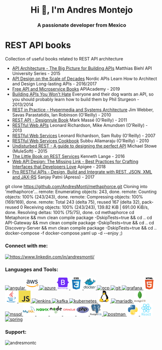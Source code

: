 <h1 align="center">Hi 👋, I'm Andres Montejo</h1>
<h3 align="center">A passionate developer from Mexico</h3>

# REST API books
Collection of useful books related to REST API architecture

* [API Architecture - The Big Picture for Building APIs](https://tdonker.nl/restapibooks/api_architecture_biehl.pdf) Matthias Biehl API University Series - 2015
* [API Design on the Scale of Decades](https://tdonker.nl/restapibooks/API-Design-on-the-scale-of-Decades.pdf) Nordic APIs Learn How to Architect and Design
Long-lasting APIs - 2016/2017
* [Free API and Microservice Books](https://apiacademy.co/api-books/) APIAcademy - 2019
* [Building APIs You Won't Hate](https://tdonker.nl/restapibooks/build-apis-you-wont-hate-everyone-phil-sturgeon(www.ebook-dl.com).pdf) Everyone and their dog wants an API, so you should probably learn
how to build them by Phil Sturgeon - 2013/2014
* [REST in Practice - Hypermedia and Systems Architecture](https://tdonker.nl/restapibooks/REST_in_Practice_by_Ian_Robinson.pdf) Jim Webber, Savas Parastatidis, Ian Robinson (O'Reilly) - 2010
* [REST API - Designrule Book](https://tdonker.nl/restapibooks/REST-API-Design-Rulebook.pdf) Mark Massé (O'Reilly) - 2011
* [RESTful Web APIs](https://tdonker.nl/restapibooks/RESTful_Web_APIs.pdf) Leonard Richardson, Mike Amundsen (O'Reilly) - 2013
* [RESTful Web Services](https://tdonker.nl/restapibooks/RESTful_Web_Services.pdf) Leonard Richardson, Sam Ruby (O'Reilly) - 2007
* [RESTful Web Services Cookbook](https://tdonker.nl/restapibooks/restful-web-services-cookbook.pdf) Subbu Allamaraju (O'Reilly) - 2010
* [Undisturbed REST - A guide to designing the perfect API](https://tdonker.nl/restapibooks/stowe.pdf) Michael Stowe (MuleSoft) - 2015
* [The Little Book on REST Services](https://tdonker.nl/restapibooks/The-Little-Book-on-REST-Services.pdf) Kenneth Lange - 2016
* [Web API Design: The Missing Link - Best Practices for Crafting Interfaces that Developers Love](https://tdonker.nl/restapibooks/Web-design-the-missing-link-ebook-2016-11.pdf) Apigee - 2018
* [Pro RESTful APIs - Design, Build and Integrate with REST, JSON, XML and JAX-RS](https://tdonker.nl/restapibooks/Pro-RESTful-APIs.pdf) Sanjay Patni (Apress) - 2017

git clone https://github.com/AndresMontj/methaphorce.git
Cloning into 'methaphorce'...
remote: Enumerating objects: 243, done.
remote: Counting objects: 100% (243/243), done.
remote: Compressing objects: 100% (169/169), done.
remote: Total 243 (delta 75), reused 167 (delta 32), pack-reused 0
Receiving objects: 100% (243/243), 139.82 KiB | 691.00 KiB/s, done.
Resolving deltas: 100% (75/75), done.
cd methaphorce
cd Metaphorce && mvn clean compile package -DskipTests=true && cd ..
cd API-Gateway && mvn clean compile package -DskipTests=true && cd ..
cd Discovery-Server && mvn clean compile package -DskipTests=true && cd ..
docker-compose -f docker-compose.yaml up -d
--enjoy ;)


<h3 align="left">Connect with me:</h3>
<p align="left">
<a href="https://linkedin.com/in/https://www.linkedin.com/in/andresmontj/" target="blank"><img align="center" src="https://raw.githubusercontent.com/rahuldkjain/github-profile-readme-generator/master/src/images/icons/Social/linked-in-alt.svg" alt="https://www.linkedin.com/in/andresmontj/" height="30" width="40" /></a>
</p>

<h3 align="left">Languages and Tools:</h3>
<p align="left"> <a href="https://angular.io" target="_blank" rel="noreferrer"> <img src="https://angular.io/assets/images/logos/angular/angular.svg" alt="angular" width="40" height="40"/> </a> <a href="https://aws.amazon.com" target="_blank" rel="noreferrer"> <img src="https://raw.githubusercontent.com/devicons/devicon/master/icons/amazonwebservices/amazonwebservices-original-wordmark.svg" alt="aws" width="40" height="40"/> </a> <a href="https://azure.microsoft.com/en-in/" target="_blank" rel="noreferrer"> <img src="https://www.vectorlogo.zone/logos/microsoft_azure/microsoft_azure-icon.svg" alt="azure" width="40" height="40"/> </a> <a href="https://getbootstrap.com" target="_blank" rel="noreferrer"> <img src="https://raw.githubusercontent.com/devicons/devicon/master/icons/bootstrap/bootstrap-plain-wordmark.svg" alt="bootstrap" width="40" height="40"/> </a> <a href="https://www.w3schools.com/css/" target="_blank" rel="noreferrer"> <img src="https://raw.githubusercontent.com/devicons/devicon/master/icons/css3/css3-original-wordmark.svg" alt="css3" width="40" height="40"/> </a> <a href="https://www.docker.com/" target="_blank" rel="noreferrer"> <img src="https://raw.githubusercontent.com/devicons/devicon/master/icons/docker/docker-original-wordmark.svg" alt="docker" width="40" height="40"/> </a> <a href="https://cloud.google.com" target="_blank" rel="noreferrer"> <img src="https://www.vectorlogo.zone/logos/google_cloud/google_cloud-icon.svg" alt="gcp" width="40" height="40"/> </a> <a href="https://git-scm.com/" target="_blank" rel="noreferrer"> <img src="https://www.vectorlogo.zone/logos/git-scm/git-scm-icon.svg" alt="git" width="40" height="40"/> </a> <a href="https://grafana.com" target="_blank" rel="noreferrer"> <img src="https://www.vectorlogo.zone/logos/grafana/grafana-icon.svg" alt="grafana" width="40" height="40"/> </a> <a href="https://www.w3.org/html/" target="_blank" rel="noreferrer"> <img src="https://raw.githubusercontent.com/devicons/devicon/master/icons/html5/html5-original-wordmark.svg" alt="html5" width="40" height="40"/> </a> <a href="https://www.java.com" target="_blank" rel="noreferrer"> <img src="https://raw.githubusercontent.com/devicons/devicon/master/icons/java/java-original.svg" alt="java" width="40" height="40"/> </a> <a href="https://developer.mozilla.org/en-US/docs/Web/JavaScript" target="_blank" rel="noreferrer"> <img src="https://raw.githubusercontent.com/devicons/devicon/master/icons/javascript/javascript-original.svg" alt="javascript" width="40" height="40"/> </a> <a href="https://www.jenkins.io" target="_blank" rel="noreferrer"> <img src="https://www.vectorlogo.zone/logos/jenkins/jenkins-icon.svg" alt="jenkins" width="40" height="40"/> </a> <a href="https://kafka.apache.org/" target="_blank" rel="noreferrer"> <img src="https://www.vectorlogo.zone/logos/apache_kafka/apache_kafka-icon.svg" alt="kafka" width="40" height="40"/> </a> <a href="https://kubernetes.io" target="_blank" rel="noreferrer"> <img src="https://www.vectorlogo.zone/logos/kubernetes/kubernetes-icon.svg" alt="kubernetes" width="40" height="40"/> </a> <a href="https://www.linux.org/" target="_blank" rel="noreferrer"> <img src="https://raw.githubusercontent.com/devicons/devicon/master/icons/linux/linux-original.svg" alt="linux" width="40" height="40"/> </a> <a href="https://mariadb.org/" target="_blank" rel="noreferrer"> <img src="https://www.vectorlogo.zone/logos/mariadb/mariadb-icon.svg" alt="mariadb" width="40" height="40"/> </a> <a href="https://www.mongodb.com/" target="_blank" rel="noreferrer"> <img src="https://raw.githubusercontent.com/devicons/devicon/master/icons/mongodb/mongodb-original-wordmark.svg" alt="mongodb" width="40" height="40"/> </a> <a href="https://www.microsoft.com/en-us/sql-server" target="_blank" rel="noreferrer"> <img src="https://www.svgrepo.com/show/303229/microsoft-sql-server-logo.svg" alt="mssql" width="40" height="40"/> </a> <a href="https://www.mysql.com/" target="_blank" rel="noreferrer"> <img src="https://raw.githubusercontent.com/devicons/devicon/master/icons/mysql/mysql-original-wordmark.svg" alt="mysql" width="40" height="40"/> </a> <a href="https://www.nginx.com" target="_blank" rel="noreferrer"> <img src="https://raw.githubusercontent.com/devicons/devicon/master/icons/nginx/nginx-original.svg" alt="nginx" width="40" height="40"/> </a> <a href="https://nodejs.org" target="_blank" rel="noreferrer"> <img src="https://raw.githubusercontent.com/devicons/devicon/master/icons/nodejs/nodejs-original-wordmark.svg" alt="nodejs" width="40" height="40"/> </a> <a href="https://www.oracle.com/" target="_blank" rel="noreferrer"> <img src="https://raw.githubusercontent.com/devicons/devicon/master/icons/oracle/oracle-original.svg" alt="oracle" width="40" height="40"/> </a> <a href="https://www.php.net" target="_blank" rel="noreferrer"> <img src="https://raw.githubusercontent.com/devicons/devicon/master/icons/php/php-original.svg" alt="php" width="40" height="40"/> </a> <a href="https://www.postgresql.org" target="_blank" rel="noreferrer"> <img src="https://raw.githubusercontent.com/devicons/devicon/master/icons/postgresql/postgresql-original-wordmark.svg" alt="postgresql" width="40" height="40"/> </a> <a href="https://postman.com" target="_blank" rel="noreferrer"> <img src="https://www.vectorlogo.zone/logos/getpostman/getpostman-icon.svg" alt="postman" width="40" height="40"/> </a> <a href="https://www.python.org" target="_blank" rel="noreferrer"> <img src="https://raw.githubusercontent.com/devicons/devicon/master/icons/python/python-original.svg" alt="python" width="40" height="40"/> </a> <a href="https://reactjs.org/" target="_blank" rel="noreferrer"> <img src="https://raw.githubusercontent.com/devicons/devicon/master/icons/react/react-original-wordmark.svg" alt="react" width="40" height="40"/> </a> <a href="https://spring.io/" target="_blank" rel="noreferrer"> <img src="https://www.vectorlogo.zone/logos/springio/springio-icon.svg" alt="spring" width="40" height="40"/> </a> </p>


<h3 align="left">Support:</h3>
<p><a href="https://www.buymeacoffee.com/andresmontc"> <img align="left" src="https://cdn.buymeacoffee.com/buttons/v2/default-yellow.png" height="50" width="210" alt="andresmontc" /></a></p><br><br>

